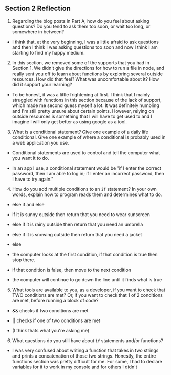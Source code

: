 ## Section 2 Reflection

1. Regarding the blog posts in Part A, how do you feel about asking questions? Do you tend to ask them too soon, or wait too long, or somewhere in between?

  * I think that, at the very beginning, I was a little afraid to ask questions and then I think I was asking questions too soon and now I think I am starting to find my happy medium.

2. In this section, we removed some of the supports that you had in Section 1. We didn't give the directions for how to run a file in node, and really sent you off to learn about functions by exploring several outside resources. How did that feel? What was uncomfortable about it? How did it support your learning?

  * To be honest, it was a little frightening at first. I think that I mainly struggled with functions in this section because of the lack of support, which made me second guess myself a lot. It was definitely humbling and I'm still pretty unsure about certain points. However, relying on outside resources is something that I will have to get used to and I imagine I will only get better as using google as a tool.

3. What is a conditional statement? Give one example of a daily life conditional. Give one example of where a conditional is probably used in a web application you use.

  * Conditional statements are used to control and tell the computer what you want it to do.

  * In an app I use, a conditional statement would be "if I enter the correct password, then I am able to log in; if I enter an incorrect password, then I have to try again."

4. How do you add multiple conditions to an `if` statement? In your own words, explain how to program reads them and determines what to do.

  * else if and else

  * if it is sunny outside then return that you need to wear sunscreen
  * else if it is rainy outside then return that you need an umbrella
  * else if it is snowing outside then return that you need a jacket
  * else

  * the computer looks at the first condition, if that condition is true then stop there.
  * if that condition is false, then move to the next condition

  * the computer will continue to go down the line until it finds what is true

5. What tools are available to you, as a developer, if you want to check that TWO conditions are met? Or, if you want to check that 1 of 2 conditions are met, before running a block of code?

  * && checks if two conditions are met
  * || checks if one of two conditions are met

  * (I think thats what you're asking me)

6. What questions do you still have about `if` statements and/or functions?

  * I was very confused about writing a function that takes in two strings and prints a concatenation of those two strings. Honestly, the entire functions section was pretty difficult for me. For some, I had to declare variables for it to work in my console and for others I didn't
